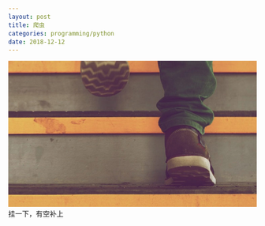 ```yaml
---
layout: post
title: 爬虫 
categories: programming/python 
date: 2018-12-12
---
```

<img src="/images/fulls/04.jpg" class="fit image"> 
挂一下，有空补上
